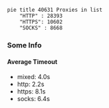 
```mermaid
pie title 40631 Proxies in list
    "HTTP" : 28393
    "HTTPS": 10602
    "SOCKS" : 8668
```

### Some Info
#### Average Timeout

- mixed: 4.0s
- http: 2.2s
- https: 8.1s
- socks: 6.4s